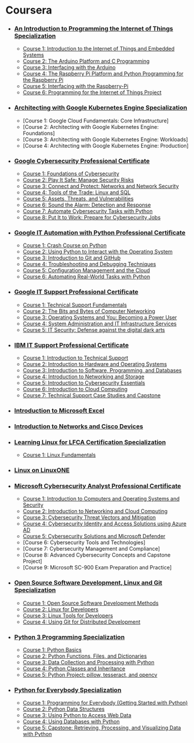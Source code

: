 # Coursera

 - ### [An Introduction to Programming the Internet of Things Specialization](An-Introduction-to-Programming-the-Internet-of-Things-Specialization/README.md)
    - [Course 1: Introduction to the Internet of Things and Embedded Systems](An-Introduction-to-Programming-the-Internet-of-Things-Specialization/c1-Introduction-to-the-Internet-of-Things-and-Embedded-Systems/README.md)
    - [Course 2: The Arduino Platform and C Programming](An-Introduction-to-Programming-the-Internet-of-Things-Specialization/c2-The-Arduino-Platform-and-C-Programming/README.md)
    - [Course 3: Interfacing with the Arduino](An-Introduction-to-Programming-the-Internet-of-Things-Specialization/c3-Interfacing-with-the-Arduino/README.md)
    - [Course 4: The Raspberry Pi Platform and Python Programming for the Raspberry Pi](An-Introduction-to-Programming-the-Internet-of-Things-Specialization/c4-The-Raspberry-Pi-Platform-and-Python/README.md)
    - [Course 5: Interfacing with the Raspberry-Pi](An-Introduction-to-Programming-the-Internet-of-Things-Specialization/c5-Interfacing-with-the-Raspberry-Pi/README.md)
    - [Course 6: Programming for the Internet of Things Project](An-Introduction-to-Programming-the-Internet-of-Things-Specialization/c6-Programming-for-the-Internet-of-Things-Project/README.md)
- ### [Architecting with Google Kubernetes Engine Specialization](Architecting-with-Google-Kubernetes-Engine-Specialization)
    - [Course 1: Google Cloud Fundamentals: Core Infrastructure]
    - [Course 2: Architecting with Google Kubernetes Engine: Foundations]
    - [Course 3: Architecting with Google Kubernetes Engine: Workloads]
    - [Course 4: Architecting with Google Kubernetes Engine: Production]
- ### [Google Cybersecurity Professional Certificate](Google-Cybersecurity-Professional-Certificate/README.md)
    - [Course 1: Foundations of Cybersecurity](Google-Cybersecurity-Professional-Certificate/c1-Foundations-of-Cybersecurity/README.md)
    - [Course 2: Play It Safe: Manage Security Risks](Google-Cybersecurity-Professional-Certificate/c2-Play-It-Safe-Manage-Security-Risks/README.md)
    - [Course 3: Connect and Protect: Networks and Network Security](Google-Cybersecurity-Professional-Certificate/c3-Connect-and-Protect-Networks-and-Network-Security/README.md)
    - [Course 4: Tools of the Trade: Linux and SQL](Google-Cybersecurity-Professional-Certificate/c4-Tools-of-the-Trade-Linux-and-SQL/README.md)
    - [Course 5: Assets, Threats, and Vulnerabilities](Google-Cybersecurity-Professional-Certificate/c5-Assets-Threats-and-Vulnerabilities/README.md)
    - [Course 6: Sound the Alarm: Detection and Response](Google-Cybersecurity-Professional-Certificate/c6-Sound-the-Alarm-Detection-and-Response/README.md)
    - [Course 7: Automate Cybersecurity Tasks with Python](Google-Cybersecurity-Professional-Certificate/c7-Automate-Cybersecurity-Tasks-with-Python/README.md)
    - [Course 8: Put It to Work: Prepare for Cybersecurity Jobs](Google-Cybersecurity-Professional-Certificate/c8-Put-It-to-Work-Prepare-for-Cybersecurity-Jobs/README.md)

- ### [Google IT Automation with Python Professional Certificate](Google-IT-Automation-with-Python-Specialization/README.md)
    - [Course 1: Crash Course on Python](Google-IT-Automation-with-Python-Specialization/c1-Crash-Course-on-Python/README.md)
    - [Course 2: Using Python to Interact with the Operating System](Google-IT-Automation-with-Python-Specialization/c2-Using-Python-to-Interact-with-the-Operating-System/README.md)
    - [Course 3: Introduction to Git and GitHub](Google-IT-Automation-with-Python-Specialization/c3-Introduction-to-Git-and-GitHub/README.md)
    - [Course 4: Troubleshooting and Debugging Techniques](Google-IT-Automation-with-Python-Specialization/c4-Troubleshooting-and-Debugging-Techniques/README.md)
    - [Course 5: Configuration Management and the Cloud](Google-IT-Automation-with-Python-Specialization/c5-Configuration-Management-and-the-Cloud/README.md)
    - [Course 6: Automating Real-World Tasks with Python](Google-IT-Automation-with-Python-Specialization/c6-Automating-Real-World-Tasks-with-Python/README.md)
- ### [Google IT Support Professional Certificate](Google-IT-Support-Specialization/README.md)
    - [Course 1: Technical Support Fundamentals](Google-IT-Support-Specialization/c1-Technical-Support-Fundamentals/README.md)
    - [Course 2: The Bits and Bytes of Computer Networking](Google-IT-Support-Specialization/c2-The-Bits-and-Bytes-of-Computer-Networking/README.md)
    - [Course 3: Operating Systems and You: Becoming a Power User](Google-IT-Support-Specialization/c3-Operating-Systems-and-You-Becoming-a-Power-User/README.md)
    - [Course 4: System Administration and IT Infrastructure Services](Google-IT-Support-Specialization/c4-System-Administration-and-IT-Infrastructure-Services/README.md)
    - [Course 5: IT Security: Defense against the digital dark arts](Google-IT-Support-Specialization/c5-IT-Security-Defense-against-the-digital-dark-arts/README.md)
- ### [IBM IT Support Professional Certificate](IBM-IT-Support-Specialization/README.md)
    - [Course 1: Introduction to Technical Support](IBM-IT-Support-Specialization/c1-Introduction-to-Technical-Support/README.md)
    - [Course 2: Introduction to Hardware and Operating Systems](IBM-IT-Support-Specialization/c2-Introduction-to-Hardware-and-Operating-Systems/README.md)
    - [Course 3: Introduction to Software, Programming, and Databases](IBM-IT-Support-Specialization/c3-Introduction-to-Software-Programming-and-Databases/README.md)
    - [Course 4: Introduction to Networking and Storage](IBM-IT-Support-Specialization/c4-Introduction-to-Networking-and-Storage/README.md)
    - [Course 5: Introduction to Cybersecurity Essentials](IBM-IT-Support-Specialization/c5-Introduction-to-Cybersecurity-Essentials/README.md)
    - [Course 6: Introduction to Cloud Computing](IBM-IT-Support-Specialization/c6-Introduction-to-Cloud-Computing/README.md)
    - [Course 7: Technical Support Case Studies and Capstone](IBM-IT-Support-Specialization/c7-Technical-Support-Case-Studies-and-Capstone/README.md)
- ### [Introduction to Microsoft Excel](Introduction-to-Microsoft-Excel/README.md)
- ### [Introduction to Networks and Cisco Devices](Introduction-to-Networks-and-Cisco-Devices/README.md)
- ### [Learning Linux for LFCA Certification Specialization](Learning-Linux-for-LFCA-Certification-Specialization/c1-Linux-Fundamentals/README.md)
    - [Course 1: Linux Fundamentals](Learning-Linux-for-LFCA-Certification-Specialization/c1-Linux-Fundamentals/README.md)
- ### [Linux on LinuxONE](Linux-on-LinuxONE/README.md)
- ### [Microsoft Cybersecurity Analyst Professional Certificate](Microsoft-Cybersecurity-Analyst-Professional-Certificate)
    - [Course 1: Introduction to Computers and Operating Systems and Security](Microsoft-Cybersecurity-Analyst-Professional-Certificate/c1-Introduction-to-Computers-and-Operating-Systems-and-Security/README.md)
    - [Course 2: Introduction to Networking and Cloud Computing](Microsoft-Cybersecurity-Analyst-Professional-Certificate/c2-Introduction-to-Networking-and-Cloud-Computing/README.md)
    - [Course 3: Cybersecurity Threat Vectors and Mitigation](Microsoft-Cybersecurity-Analyst-Professional-Certificate/c3-Cybersecurity-Threat-Vectors-and-Mitigation/README.md)
    - [Course 4: Cybersecurity Identity and Access Solutions using Azure AD](Microsoft-Cybersecurity-Analyst-Professional-Certificate/c4-Cybersecurity-Identity-and-Access-Solutions-using-Azure-AD/README.md)
    - [Course 5: Cybersecurity Solutions and Microsoft Defender](Microsoft-Cybersecurity-Analyst-Professional-Certificate/c5-Cybersecurity-Solutions-and-Microsoft-Defender/README.md)
    - [Course 6: Cybersecurity Tools and Technologies]
    - [Course 7: Cybersecurity Management and Compliance]
    - [Course 8: Advanced Cybersecurity Concepts and Capstone Project]
    - [Course 9: Microsoft SC-900 Exam Preparation and Practice]
- ### [Open Source Software Development, Linux and Git Specialization](Open-Source-Software-Development-Linux-and-Git-Specialization/README.md)
    - [Course 1: Open Source Software Development Methods](Open-Source-Software-Development-Linux-and-Git-Specialization/c1-Open-Source-Software-Development-Methods/README.md)
    - [Course 2: Linux for Developers](Open-Source-Software-Development-Linux-and-Git-Specialization/c2-Linux-for-Developers/README.md)
    - [Course 3: Linux Tools for Developers](Open-Source-Software-Development-Linux-and-Git-Specialization/c3-Linux-Tools-for-Developers/README.md)
    - [Course 4: Using Git for Distributed Development](Open-Source-Software-Development-Linux-and-Git-Specialization/c4-Using-Git-for-Distributed-Development/README.md)
- ### [Python 3 Programming Specialization](Python-3-Programming-Specialization/README.md)
    - [Course 1: Python Basics](Python-3-Programming-Specialization/c1-Python-Basics/README.md)
    - [Course 2: Python Functions, Files, and Dictionaries](Python-3-Programming-Specialization/c2-Python-Functions-Files-and-Dictionaries/README.md)
    - [Course 3: Data Collection and Processing with Python](Python-3-Programming-Specialization/c3-Data-Collection-and-Processing-with-Python/README.md)
    - [Course 4: Python Classes and Inheritance](Python-3-Programming-Specialization/c4-Python-Classes-and-Inheritance/README.md)
    - [Course 5: Python Project: pillow, tesseract, and opencv](Python-3-Programming-Specialization/c5-Python-Project-pillow-tesseract-and-opencv/README.md)
- ### [Python for Everybody Specialization](Python-for-Everybody-Specialization/README.md)
    - [Course 1: Programming for Everybody (Getting Started with Python)](Python-for-Everybody-Specialization/c1-Programming-for-Everybody-Getting-Started-with-Python/README.md)
    - [Course 2: Python Data Structures](Python-for-Everybody-Specialization/c2-Python-Data-Structures/README.md)
    - [Course 3: Using Python to Access Web Data](Python-for-Everybody-Specialization/c3-Using-Python-to-Access-Web-Data/README.md)
    - [Course 4: Using Databases with Python](Python-for-Everybody-Specialization/c4-Using-Databases-with-Python/README.md)
    - [Course 5: Capstone: Retrieving, Processing, and Visualizing Data with Python](Python-for-Everybody-Specialization/c5-Capstone-Retrieving-Processing-and-Visualizing-Data-with-Python/README.md)